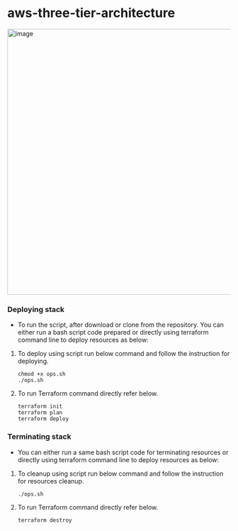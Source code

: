 # aws-three-tier-architecture

<img width="600" alt="image" src="https://user-images.githubusercontent.com/108646116/219337830-8d616f22-a350-4084-a539-03317806acfb.png">

### Deploying stack
-	To run the script, after download or clone from the repository. You can either run a bash script code prepared or directly using terraform command line to deploy resources as below:

1. To deploy using script run below command and follow the instruction for deploying.
    ```
    chmod +x ops.sh
    ./ops.sh
    ```

2. To run Terraform command directly refer below.
    ```
    terraform init	
    terraform plan
    terraform deploy 
    ```
    
### Terminating stack
-	You can either run a same bash script code for terminating resources or directly using terraform command line to deploy resources as below:

1. To cleanup using script run below command and follow the instruction for resources cleanup.
    ```
    ./ops.sh
    ```

2. To run Terraform command directly refer below.
    ```
    terraform destroy
    ```

